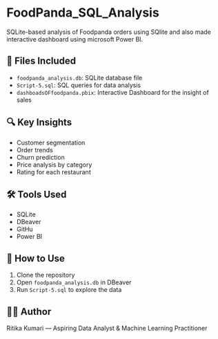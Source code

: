 # FoodPanda_SQL_Analysis
SQLite-based analysis of Foodpanda orders using SQlite and also made interactive dashboard using microsoft Power BI.

## 📁 Files Included
- `foodpanda_analysis.db`: SQLite database file
- `Script-5.sql`: SQL queries for data analysis
- `dashboadsOFfoodpanda.pbix`: Interactive Dashboard for the insight of sales

## 🔍 Key Insights
- Customer segmentation
- Order trends 
- Churn prediction
- Price analysis by category
- Rating for each restaurant

## 🛠 Tools Used
- SQLite
- DBeaver
- GitHu
- Power BI

## 🚀 How to Use
1. Clone the repository
2. Open `foodpanda_analysis.db` in DBeaver
3. Run `Script-5.sql` to explore the data

## 👩‍💻 Author
Ritika Kumari — Aspiring Data Analyst & Machine Learning Practitioner
